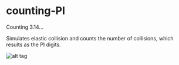 # counting-PI
Counting 3.14...

Simulates elastic collision and counts the number of collisions, which results as the PI digits.

![alt tag](https://github.com/shubham134/sorting-visualizer/blob/main/counting-PI-screenshot.PNG)
